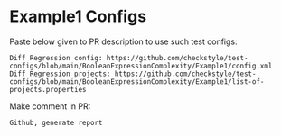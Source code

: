 # Example1 Configs
Paste below given to PR description to use such test configs:
```
Diff Regression config: https://github.com/checkstyle/test-configs/blob/main/BooleanExpressionComplexity/Example1/config.xml
Diff Regression projects: https://github.com/checkstyle/test-configs/blob/main/BooleanExpressionComplexity/Example1/list-of-projects.properties
```
Make comment in PR:
```
Github, generate report
```
